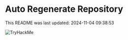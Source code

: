 # Auto Regenerate Repository

This README was last updated: 2024-11-04 09:38:53

 ![TryHackMe](https://tryhackme.com/badge/533634)